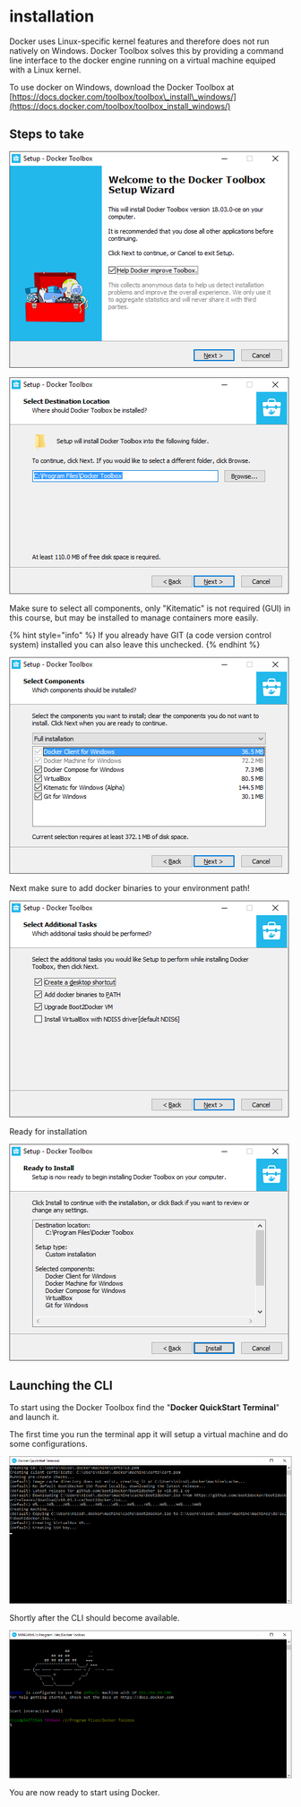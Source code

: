 # installation

Docker uses Linux-specific kernel features and therefore does not run natively on Windows. Docker Toolbox solves this by providing a command line interface to the docker engine running on a virtual machine equiped with a Linux kernel.

To use docker on Windows, download the Docker Toolbox at [https://docs.docker.com/toolbox/toolbox\_install\_windows/](https://docs.docker.com/toolbox/toolbox_install_windows/)

## Steps to take

![](.gitbook/assets/2018-04-26.png)

![](.gitbook/assets/2018-04-26-1-1.png)

Make sure to select all components, only "Kitematic" is not required \(GUI\) in this course, but may be installed to manage containers more easily.

{% hint style="info" %}
If you already have GIT \(a code version control system\) installed you can also leave this unchecked.
{% endhint %}

![](.gitbook/assets/2018-04-26-2.png)

Next make sure to add docker binaries to your environment path!

![](.gitbook/assets/2018-04-26-4.png)

Ready for installation

![](.gitbook/assets/2018-04-26-5.png)

## Launching the CLI

To start using the Docker Toolbox find the "**Docker QuickStart Terminal**" and launch it.

The first time you run the terminal app it will setup a virtual machine and do some configurations.

![](.gitbook/assets/2018-04-26-6.png)

Shortly after the CLI should become available.

![](.gitbook/assets/2018-04-26-7.png)

You are now ready to start using Docker.

